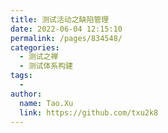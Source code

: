 ```yaml
---
title: 测试活动之缺陷管理
date: 2022-06-04 12:15:10
permalink: /pages/834548/
categories:
  - 测试之禅
  - 测试体系构建
tags:
  - 
author: 
  name: Tao.Xu
  link: https://github.com/txu2k8
---
```

